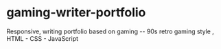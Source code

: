 # gaming-writer-portfolio
Responsive, writing portfolio based on gaming -- 90s retro gaming style , HTML - CSS - JavaScript
